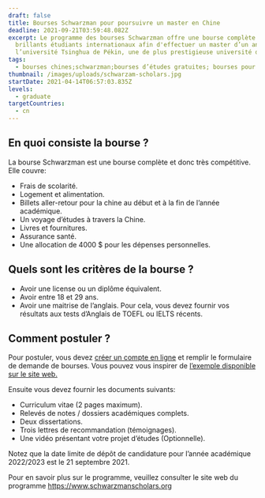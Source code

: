 ```yaml
---
draft: false
title: Bourses Schwarzman pour poursuivre un master en Chine
deadline: 2021-09-21T03:59:48.082Z
excerpt: Le programme des bourses Schwarzman offre une bourse complète aux plus
  brillants étudiants internationaux afin d'effectuer un master d’un an à
  l’université Tsinghua de Pékin, une de plus prestigieuse université de Chine.
tags:
  - bourses chines;schwarzman;bourses d’études gratuites; bourses pour congolais
thumbnail: /images/uploads/schwarzam-scholars.jpg
startDate: 2021-04-14T06:57:03.835Z
levels:
  - graduate
targetCountries:
  - cn
---
```

## En quoi consiste la bourse ?

La bourse Schwarzman est une bourse complète et donc très compétitive. Elle
couvre:

* Frais de scolarité.
* Logement et alimentation.
* Billets aller-retour pour la chine au début et à la fin de l’année
  académique.
* Un voyage d’études à travers la Chine.
* Livres et fournitures.
* Assurance santé.
* Une allocation de 4000 $ pour les dépenses personnelles.

## Quels sont les critères de la bourse ?

* Avoir une license ou un diplôme équivalent.
* Avoir entre 18 et 29 ans.
* Avoir une maitrise de l’anglais. Pour cela, vous devez fournir vos résultats
  aux tests d’Anglais de TOEFL ou IELTS récents.

## Comment postuler ?

Pour postuler, vous devez <a
  href="https://www.schwarzmanscholars.org/admissions/application/"
  rel="noopener noreferrer" target="_blank">créer un compte en ligne</a> et
remplir le formulaire de demande de bourses. Vous pouvez vous inspirer de <a
  href="https://www.schwarzmanscholars.org/wp-content/uploads/2019/04/Schwarzman-Scholars-Sample-Application-2019.pdf"
  target="_blank" rel="noopener noreferrer">l’exemple disponible sur le site
web.</a>

Ensuite vous devez fournir les documents suivants:

* Curriculum vitae (2 pages maximum).
* Relevés de notes / dossiers académiques complets.
* Deux dissertations.
* Trois lettres de recommandation (témoignages).
* Une vidéo présentant votre projet d’études (Optionnelle).

Notez que la date limite de dépôt de candidature pour l’année académique
2022/2023 est le 21 septembre 2021.

Pour en savoir plus sur le programme, veuillez consulter le site web du
programme <a href="https://www.schwarzmanscholars.org/about/" target="_blank"
  rel="noopener noreferrer">https://www.schwarzmanscholars.org</a>